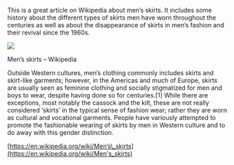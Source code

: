This is a great article on Wikipedia about men’s skirts. It includes some history about the different types of skirts men have worn throughout the centuries as well as about the disappearance of skirts in men’s fashion and their revival since the 1960s.

[](https://en.wikipedia.org/wiki/Men's_skirts "Men’s skirts - Wikipedia")

![](Utilkilt_beige.jpg)

Men’s skirts – Wikipedia

Outside Western cultures, men’s clothing commonly includes skirts and skirt-like garments; however, in the Americas and much of Europe, skirts are usually seen as feminine clothing and socially stigmatized for men and boys to wear, despite having done so for centuries.\[1\] While there are exceptions, most notably the cassock and the kilt, these are not really considered ‘skirts’ in the typical sense of fashion wear; rather they are worn as cultural and vocational garments. People have variously attempted to promote the fashionable wearing of skirts by men in Western culture and to do away with this gender distinction.

[https://en.wikipedia.org/wiki/Men’s\_skirts](https://en.wikipedia.org/wiki/Men's_skirts)